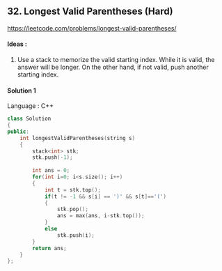 ## **32. Longest Valid Parentheses (Hard)** 

https://leetcode.com/problems/longest-valid-parentheses/



#### Ideas : 

1.   Use a stack to memorize the valid starting index. While it is valid, the answer will be longer. On the other hand, if not valid, push another starting index.



#### Solution 1

Language : C++

```C++
class Solution 
{
public:
    int longestValidParentheses(string s) 
    {
        stack<int> stk;
        stk.push(-1);
        
        int ans = 0;
        for(int i=0; i<s.size(); i++)
        {
            int t = stk.top();
            if(t != -1 && s[i] == ')' && s[t]=='(')
            {
                stk.pop();
                ans = max(ans, i-stk.top());
            }
            else
                stk.push(i);
        }
        return ans;
    }
};
```

